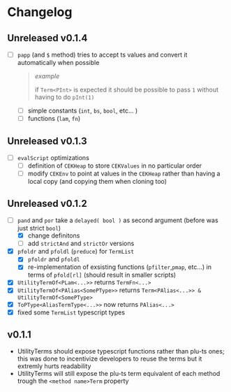 # Changelog

## Unreleased v0.1.4

- [ ] `papp` (and `$` method) tries to accept ts values and convert it automatically when possible
    > _example_
    > 
    > if `Term<PInt>` is expected it should be possible to pass `1` without having to do `pInt(1)`
    - [ ] simple constants (`int`, `bs`, `bool`, etc... )
    - [ ] functions (`lam`, `fn`)

## Unreleased v0.1.3

- [ ] `evalScript` optimizations
    - [ ] definition of `CEKHeap` to store `CEKValues` in no particular order
    - [ ] modify `CEKEnv` to point at values in the `CEKHeap` rather than having a local copy (and copying them when cloning too)

## Unreleased v0.1.2

- [ ] `pand` and `por` take a `delayed( bool )` as second argument (before was just strict `bool`)
    - [x] change definitons
    - [ ] add `strictAnd` and `strictOr` versions
- [x] `pfoldr` and `pfoldl` (`preduce`) for `TermList`
    - [x] `pfoldr` and `pfoldl`
    - [x] re-implementation of exsisting functions (`pfilter`,`pmap`, etc...) in terms of `pfold[rl]` (should result in smaller scripts)
- [x] `UtilityTermOf<PLam<...>>` returns `TermFn<...>`
- [x] `UtilityTermOf<PAlias<SomePType>>` returns `Term<PAlias<...>> & UtilityTermOf<SomePType>`
- [x] `ToPType<AliasTermType<...>>` now returns `PAlias<...>`
- [x] fixed some `TermList` typescript types

## v0.1.1

- UtilityTerms should expose typescript functions rather than plu-ts ones; this was done to incentivize developers to reuse the terms but it extremly hurts readability
- UtilityTerms will still expose the plu-ts term equivalent of each method trough the `<method name>Term` property